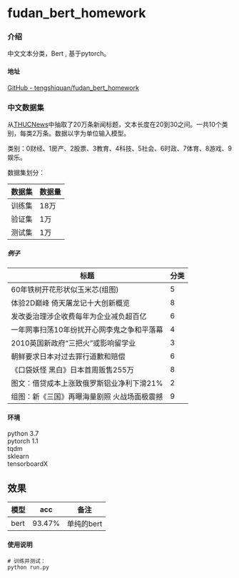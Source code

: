 # fudan_bert_homework

### 介绍

中文文本分类，Bert , 基于pytorch。



#### 地址

[GitHub - tengshiquan/fudan_bert_homework](https://github.com/tengshiquan/fudan_bert_homework)



### 中文数据集

从[THUCNews](http://thuctc.thunlp.org/)中抽取了20万条新闻标题，文本长度在20到30之间。一共10个类别，每类2万条。数据以字为单位输入模型。

类别：0财经、1房产、2股票、3教育、4科技、5社会、6时政、7体育、8游戏、9娱乐。

数据集划分：

| 数据集 | 数据量 |
| --- | --- |
| 训练集 | 18万 |
| 验证集 | 1万  |
| 测试集 | 1万  |

##### 例子

| 标题                     | 分类  |
| ---------------------- | --- |
| 60年铁树开花形状似玉米芯(组图)      | 5   |
| 体验2D巅峰 倚天屠龙记十大创新概览     | 8   |
| 发改委治理涉企收费每年为企业减负超百亿    | 6   |
| 一年网事扫荡10年纷扰开心网李鬼之争和平落幕 | 4   |
| 2010英国新政府“三把火”或影响留学业   | 3   |
| 朝鲜要求日本对过去罪行道歉和赔偿       | 6   |
| 《口袋妖怪 黑白》日本首周贩售255万    | 8   |
| 图文：借贷成本上涨致俄罗斯铝业净利下滑21% | 2   |
| 组图：新《三国》再曝海量剧照 火战场面极震撼 | 9   |

#### 

#### 环境

python 3.7  
pytorch 1.1  
tqdm  
sklearn  
tensorboardX

## 效果

| 模型   | acc    | 备注      |
| ---- | ------ | ------- |
| bert | 93.47% | 单纯的bert |

#### 使用说明

```
# 训练并测试：
python run.py 
```